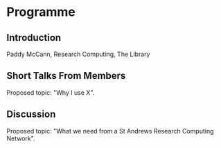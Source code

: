 # Programme

## Introduction

Paddy McCann, Research Computing, The Library

## Short Talks From Members

Proposed topic: "Why I use X".

## Discussion

Proposed topic: "What we need from a St Andrews Research Computing Network".
